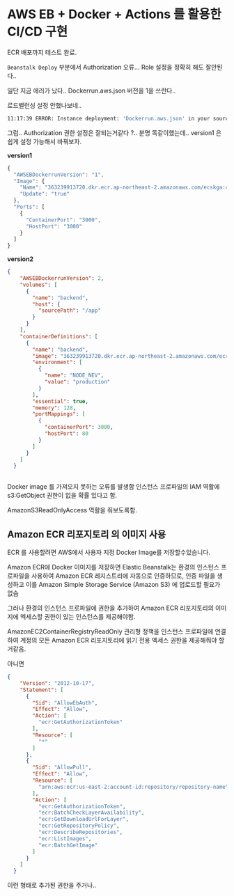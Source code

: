 # AWS EB + Docker + Actions 를 활용한 CI/CD 구현 

ECR 배포까지 테스트 완료.

`Beanstalk Deploy` 부분에서 Authorization 오류...
Role 설정을 정확히 해도 잘안된다..

일단 지금 에러가 났다..
Dockerrun.aws.json 버전을 1을 쓰란다..

로드밸런싱 설정 안했나보네..

```sh
11:17:39 ERROR: Instance deployment: 'Dockerrun.aws.json' in your source bundle specifies an unsupported version. Elastic Beanstalk only supports version 1 for non compose app and version 3 for compose app. The deployment failed.
```

그럼.. Authorization 권한 설정은 잘되는거같다 ?.. 분명 똑같이했는데.. 
version1 은 쉽게 설정 가능해서 바꿔보자. 

**version1**
```js
{
  "AWSEBDockerrunVersion": "1",
  "Image": {
    "Name": "363239913720.dkr.ecr.ap-northeast-2.amazonaws.com/ecskga:cef6c01eef9237c1f86e0619264880703719fe5a",
    "Update": "true"
  },
  "Ports": [
    {
      "ContainerPort": "3000",
      "HostPort": "3000"
    }
  ]
}
```

**version2**
```json
{
    "AWSEBDockerrunVersion": 2,
    "volumes": [
      {
        "name": "backend",
        "host": {
          "sourcePath": "/app"
        }
      }
    ],
    "containerDefinitions": [
      {
        "name": "backend",
        "image": "363239913720.dkr.ecr.ap-northeast-2.amazonaws.com/ecrkga:latest",
        "environment": [
          {
            "name": "NODE_NEV",
            "value": "production"
          }
        ],
        "essential": true,
        "memory": 128,
        "portMappings": [
          {
            "containerPort": 3000,
            "hostPort": 80
          }
        ]
      }
    ]
  }
  
```


Docker image 를 가져오지 못하는 오류를 발생함
인스턴스 프로파일의 IAM 역활에 s3:GetObject 권한이 없을 확률 있다고 함.

AmazonS3ReadOnlyAccess 역활을 줘보도록함.

## Amazon ECR 리포지토리 의 이미지 사용

ECR 를 사용할려면 AWS에서 사용자 지정 Docker Image를 저장할수있습니다.

Amazon ECR에 Docker 이미지를 저장하면 Elastic Beanstalk는 환경의 인스턴스 프로파일을 사용하여 Amazon ECR 레지스트리에 자동으로 인증하므로, 인증 파일을  생성하고 이를 Amazon Simple Storage Service (Amazon S3) 에 업로드할 필요가 없슴

그러나 환경의 인스턴스 프로파일에 권한을 추가하여
Amazon ECR 리포지토리의 이미지에 엑세스할 권한이 있는 인스턴스를 제공해야함.

AmazonEC2ContainerRegistryReadOnly 관리형 정책을 인스턴스 프로파일에 연결하여 계정의 모든 Amazon ECR 리포지토리에 읽기 전용 엑세스 권한을 제공해줘야 할거같음.

아니면

```json
{
    "Version": "2012-10-17",
    "Statement": [
      {
        "Sid": "AllowEbAuth",
        "Effect": "Allow",
        "Action": [
          "ecr:GetAuthorizationToken"
        ],
        "Resource": [
          "*"
        ]
      },
      {
        "Sid": "AllowPull",
        "Effect": "Allow",
        "Resource": [
          "arn:aws:ecr:us-east-2:account-id:repository/repository-name"
        ],
        "Action": [
          "ecr:GetAuthorizationToken",
          "ecr:BatchCheckLayerAvailability",
          "ecr:GetDownloadUrlForLayer",
          "ecr:GetRepositoryPolicy",
          "ecr:DescribeRepositories",
          "ecr:ListImages",
          "ecr:BatchGetImage"
        ]
      }
    ]
  }
```

이런 형태로 추가된 권한을 주거나..
